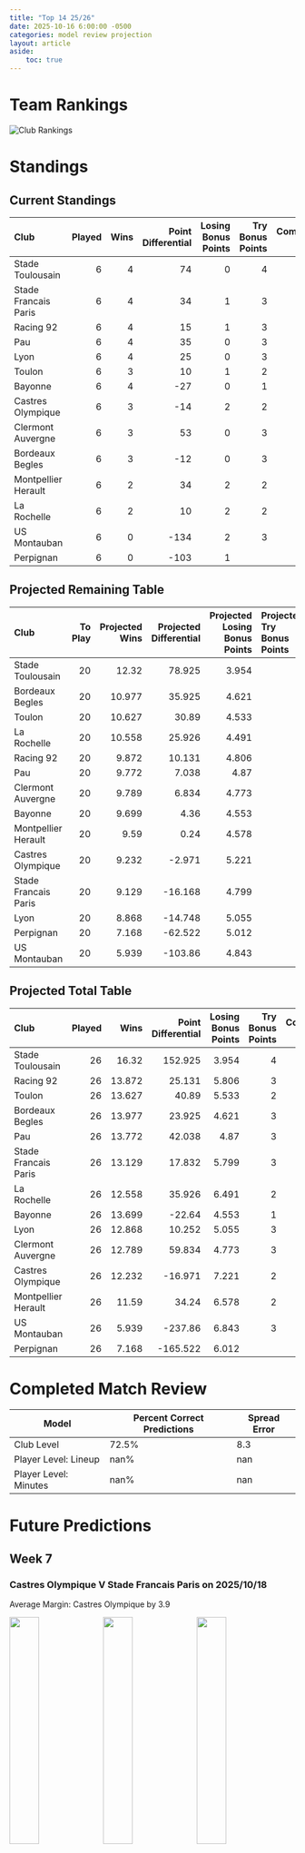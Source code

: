 ```yaml
---  
title: "Top 14 25/26"  
date: 2025-10-16 6:00:00 -0500  
categories: model review projection  
layout: article  
aside:  
    toc: true  
---
```

# Team Rankings


![Club Rankings](plots/rankings_Top_14_2526.png)
# Standings

## Current Standings


| Club                 |   Played |   Wins |   Point Differential |   Losing Bonus Points |   Try Bonus Points |   Competition Points |
|:---------------------|---------:|-------:|---------------------:|----------------------:|-------------------:|---------------------:|
| Stade Toulousain     |        6 |      4 |                   74 |                     0 |                  4 |                   20 |
| Stade Francais Paris |        6 |      4 |                   34 |                     1 |                  3 |                   20 |
| Racing 92            |        6 |      4 |                   15 |                     1 |                  3 |                   20 |
| Pau                  |        6 |      4 |                   35 |                     0 |                  3 |                   19 |
| Lyon                 |        6 |      4 |                   25 |                     0 |                  3 |                   19 |
| Toulon               |        6 |      3 |                   10 |                     1 |                  2 |                   17 |
| Bayonne              |        6 |      4 |                  -27 |                     0 |                  1 |                   17 |
| Castres Olympique    |        6 |      3 |                  -14 |                     2 |                  2 |                   16 |
| Clermont Auvergne    |        6 |      3 |                   53 |                     0 |                  3 |                   15 |
| Bordeaux Begles      |        6 |      3 |                  -12 |                     0 |                  3 |                   15 |
| Montpellier Herault  |        6 |      2 |                   34 |                     2 |                  2 |                   14 |
| La Rochelle          |        6 |      2 |                   10 |                     2 |                  2 |                   14 |
| US Montauban         |        6 |      0 |                 -134 |                     2 |                  3 |                    7 |
| Perpignan            |        6 |      0 |                 -103 |                     1 |                    |                    1 |



## Projected Remaining Table


| Club                 |   To Play |   Projected Wins |   Projected Differential |   Projected Losing Bonus Points | Projected Try Bonus Points   |   Projected Competition Points |
|:---------------------|----------:|-----------------:|-------------------------:|--------------------------------:|:-----------------------------|-------------------------------:|
| Stade Toulousain     |        20 |           12.32  |                   78.925 |                           3.954 |                              |                         55.09  |
| Bordeaux Begles      |        20 |           10.977 |                   35.925 |                           4.621 |                              |                         50.409 |
| Toulon               |        20 |           10.627 |                   30.89  |                           4.533 |                              |                         48.839 |
| La Rochelle          |        20 |           10.558 |                   25.926 |                           4.491 |                              |                         48.671 |
| Racing 92            |        20 |            9.872 |                   10.131 |                           4.806 |                              |                         46.112 |
| Pau                  |        20 |            9.772 |                    7.038 |                           4.87  |                              |                         45.89  |
| Clermont Auvergne    |        20 |            9.789 |                    6.834 |                           4.773 |                              |                         45.819 |
| Bayonne              |        20 |            9.699 |                    4.36  |                           4.553 |                              |                         45.129 |
| Montpellier Herault  |        20 |            9.59  |                    0.24  |                           4.578 |                              |                         44.704 |
| Castres Olympique    |        20 |            9.232 |                   -2.971 |                           5.221 |                              |                         44.007 |
| Stade Francais Paris |        20 |            9.129 |                  -16.168 |                           4.799 |                              |                         43.147 |
| Lyon                 |        20 |            8.868 |                  -14.748 |                           5.055 |                              |                         42.489 |
| Perpignan            |        20 |            7.168 |                  -62.522 |                           5.012 |                              |                         35.466 |
| US Montauban         |        20 |            5.939 |                 -103.86  |                           4.843 |                              |                         30.337 |



## Projected Total Table


| Club                 |   Played |   Wins |   Point Differential |   Losing Bonus Points |   Try Bonus Points |   Competition Points |
|:---------------------|---------:|-------:|---------------------:|----------------------:|-------------------:|---------------------:|
| Stade Toulousain     |       26 | 16.32  |              152.925 |                 3.954 |                  4 |               75.09  |
| Racing 92            |       26 | 13.872 |               25.131 |                 5.806 |                  3 |               66.112 |
| Toulon               |       26 | 13.627 |               40.89  |                 5.533 |                  2 |               65.839 |
| Bordeaux Begles      |       26 | 13.977 |               23.925 |                 4.621 |                  3 |               65.409 |
| Pau                  |       26 | 13.772 |               42.038 |                 4.87  |                  3 |               64.89  |
| Stade Francais Paris |       26 | 13.129 |               17.832 |                 5.799 |                  3 |               63.147 |
| La Rochelle          |       26 | 12.558 |               35.926 |                 6.491 |                  2 |               62.671 |
| Bayonne              |       26 | 13.699 |              -22.64  |                 4.553 |                  1 |               62.129 |
| Lyon                 |       26 | 12.868 |               10.252 |                 5.055 |                  3 |               61.489 |
| Clermont Auvergne    |       26 | 12.789 |               59.834 |                 4.773 |                  3 |               60.819 |
| Castres Olympique    |       26 | 12.232 |              -16.971 |                 7.221 |                  2 |               60.007 |
| Montpellier Herault  |       26 | 11.59  |               34.24  |                 6.578 |                  2 |               58.704 |
| US Montauban         |       26 |  5.939 |             -237.86  |                 6.843 |                  3 |               37.337 |
| Perpignan            |       26 |  7.168 |             -165.522 |                 6.012 |                    |               36.466 |



# Completed Match Review


| Model | Percent Correct Predictions | Spread Error |
| ------ | ------ | ------ |
| Club Level | 72.5% | 8.3 |
| Player Level: Lineup | nan% | nan |
| Player Level: Minutes | nan% | nan |


# Future Predictions

## Week 7

### Castres Olympique V Stade Francais Paris on 2025/10/18


Average Margin: Castres Olympique by 3.9

<p float="left">
<img src="plots\2025-10-18-CastresOlympique_V_StadeFrancaisParis_performances.png" width="32%" />
<img src="plots\2025-10-18-CastresOlympique_V_StadeFrancaisParis_resultbar.png" width="32%" />
<img src="plots\2025-10-18-CastresOlympique_V_StadeFrancaisParis_spreads.png" width="32%" />
</p>

### Bayonne V Clermont Auvergne on 2025/10/18


Average Margin: Bayonne by 4.0

<p float="left">
<img src="plots\2025-10-18-Bayonne_V_ClermontAuvergne_performances.png" width="32%" />
<img src="plots\2025-10-18-Bayonne_V_ClermontAuvergne_resultbar.png" width="32%" />
<img src="plots\2025-10-18-Bayonne_V_ClermontAuvergne_spreads.png" width="32%" />
</p>

### Perpignan V Bordeaux Begles on 2025/10/17


Average Margin: Bordeaux Begles by 1.8

<p float="left">
<img src="plots\2025-10-18-Perpignan_V_BordeauxBegles_performances.png" width="32%" />
<img src="plots\2025-10-18-Perpignan_V_BordeauxBegles_resultbar.png" width="32%" />
<img src="plots\2025-10-18-Perpignan_V_BordeauxBegles_spreads.png" width="32%" />
</p>

### Pau V Stade Toulousain on 2025/10/18


Average Margin: Stade Toulousain by 0.4

<p float="left">
<img src="plots\2025-10-18-Pau_V_StadeToulousain_performances.png" width="32%" />
<img src="plots\2025-10-18-Pau_V_StadeToulousain_resultbar.png" width="32%" />
<img src="plots\2025-10-18-Pau_V_StadeToulousain_spreads.png" width="32%" />
</p>

### La Rochelle V US Montauban on 2025/10/18


Average Margin: La Rochelle by 10.2

<p float="left">
<img src="plots\2025-10-18-LaRochelle_V_USMontauban_performances.png" width="32%" />
<img src="plots\2025-10-18-LaRochelle_V_USMontauban_resultbar.png" width="32%" />
<img src="plots\2025-10-18-LaRochelle_V_USMontauban_spreads.png" width="32%" />
</p>

### Montpellier Herault V Lyon on 2025/10/18


Average Margin: Montpellier Herault by 4.9

<p float="left">
<img src="plots\2025-10-18-MontpellierHerault_V_Lyon_performances.png" width="32%" />
<img src="plots\2025-10-18-MontpellierHerault_V_Lyon_resultbar.png" width="32%" />
<img src="plots\2025-10-18-MontpellierHerault_V_Lyon_spreads.png" width="32%" />
</p>

### Toulon V Racing 92 on 2025/10/19


Average Margin: Toulon by 5.1

<p float="left">
<img src="plots\2025-10-19-Toulon_V_Racing92_performances.png" width="32%" />
<img src="plots\2025-10-19-Toulon_V_Racing92_resultbar.png" width="32%" />
<img src="plots\2025-10-19-Toulon_V_Racing92_spreads.png" width="32%" />
</p>

## Week 8

### Stade Francais Paris V Montpellier Herault on 2025/10/24


Average Margin: Stade Francais Paris by 3.0

<p float="left">
<img src="plots\2025-10-24-StadeFrancaisParis_V_MontpellierHerault_performances.png" width="32%" />
<img src="plots\2025-10-24-StadeFrancaisParis_V_MontpellierHerault_resultbar.png" width="32%" />
<img src="plots\2025-10-24-StadeFrancaisParis_V_MontpellierHerault_spreads.png" width="32%" />
</p>

### Stade Toulousain V Toulon on 2025/10/24


Average Margin: Stade Toulousain by 6.8

<p float="left">
<img src="plots\2025-10-24-StadeToulousain_V_Toulon_performances.png" width="32%" />
<img src="plots\2025-10-24-StadeToulousain_V_Toulon_resultbar.png" width="32%" />
<img src="plots\2025-10-24-StadeToulousain_V_Toulon_spreads.png" width="32%" />
</p>

### Bordeaux Begles V Bayonne on 2025/10/24


Average Margin: Bordeaux Begles by 5.3

<p float="left">
<img src="plots\2025-10-24-BordeauxBegles_V_Bayonne_performances.png" width="32%" />
<img src="plots\2025-10-24-BordeauxBegles_V_Bayonne_resultbar.png" width="32%" />
<img src="plots\2025-10-24-BordeauxBegles_V_Bayonne_spreads.png" width="32%" />
</p>

### Lyon V La Rochelle on 2025/10/24


Average Margin: Lyon by 2.4

<p float="left">
<img src="plots\2025-10-24-Lyon_V_LaRochelle_performances.png" width="32%" />
<img src="plots\2025-10-24-Lyon_V_LaRochelle_resultbar.png" width="32%" />
<img src="plots\2025-10-24-Lyon_V_LaRochelle_spreads.png" width="32%" />
</p>

### Racing 92 V Pau on 2025/10/24


Average Margin: Racing 92 by 3.6

<p float="left">
<img src="plots\2025-10-24-Racing92_V_Pau_performances.png" width="32%" />
<img src="plots\2025-10-24-Racing92_V_Pau_resultbar.png" width="32%" />
<img src="plots\2025-10-24-Racing92_V_Pau_spreads.png" width="32%" />
</p>

### Clermont Auvergne V Castres Olympique on 2025/10/24


Average Margin: Clermont Auvergne by 4.9

<p float="left">
<img src="plots\2025-10-24-ClermontAuvergne_V_CastresOlympique_performances.png" width="32%" />
<img src="plots\2025-10-24-ClermontAuvergne_V_CastresOlympique_resultbar.png" width="32%" />
<img src="plots\2025-10-24-ClermontAuvergne_V_CastresOlympique_spreads.png" width="32%" />
</p>

### US Montauban V Perpignan on 2025/10/24


Average Margin: US Montauban by 1.4

<p float="left">
<img src="plots\2025-10-24-USMontauban_V_Perpignan_performances.png" width="32%" />
<img src="plots\2025-10-24-USMontauban_V_Perpignan_resultbar.png" width="32%" />
<img src="plots\2025-10-24-USMontauban_V_Perpignan_spreads.png" width="32%" />
</p>

## Week 9

### Pau V Perpignan on 2025/10/31


Average Margin: Pau by 7.7

<p float="left">
<img src="plots\2025-10-31-Pau_V_Perpignan_performances.png" width="32%" />
<img src="plots\2025-10-31-Pau_V_Perpignan_resultbar.png" width="32%" />
<img src="plots\2025-10-31-Pau_V_Perpignan_spreads.png" width="32%" />
</p>

### Castres Olympique V Bordeaux Begles on 2025/10/31


Average Margin: Castres Olympique by 0.8

<p float="left">
<img src="plots\2025-10-31-CastresOlympique_V_BordeauxBegles_performances.png" width="32%" />
<img src="plots\2025-10-31-CastresOlympique_V_BordeauxBegles_resultbar.png" width="32%" />
<img src="plots\2025-10-31-CastresOlympique_V_BordeauxBegles_spreads.png" width="32%" />
</p>

### Montpellier Herault V Clermont Auvergne on 2025/10/31


Average Margin: Montpellier Herault by 3.3

<p float="left">
<img src="plots\2025-10-31-MontpellierHerault_V_ClermontAuvergne_performances.png" width="32%" />
<img src="plots\2025-10-31-MontpellierHerault_V_ClermontAuvergne_resultbar.png" width="32%" />
<img src="plots\2025-10-31-MontpellierHerault_V_ClermontAuvergne_spreads.png" width="32%" />
</p>

### Bayonne V US Montauban on 2025/10/31


Average Margin: Bayonne by 9.6

<p float="left">
<img src="plots\2025-10-31-Bayonne_V_USMontauban_performances.png" width="32%" />
<img src="plots\2025-10-31-Bayonne_V_USMontauban_resultbar.png" width="32%" />
<img src="plots\2025-10-31-Bayonne_V_USMontauban_spreads.png" width="32%" />
</p>

### Toulon V Lyon on 2025/10/31


Average Margin: Toulon by 5.6

<p float="left">
<img src="plots\2025-10-31-Toulon_V_Lyon_performances.png" width="32%" />
<img src="plots\2025-10-31-Toulon_V_Lyon_resultbar.png" width="32%" />
<img src="plots\2025-10-31-Toulon_V_Lyon_spreads.png" width="32%" />
</p>

### Stade Toulousain V Stade Francais Paris on 2025/10/31


Average Margin: Stade Toulousain by 9.0

<p float="left">
<img src="plots\2025-10-31-StadeToulousain_V_StadeFrancaisParis_performances.png" width="32%" />
<img src="plots\2025-10-31-StadeToulousain_V_StadeFrancaisParis_resultbar.png" width="32%" />
<img src="plots\2025-10-31-StadeToulousain_V_StadeFrancaisParis_spreads.png" width="32%" />
</p>

### La Rochelle V Racing 92 on 2025/10/31


Average Margin: La Rochelle by 3.1

<p float="left">
<img src="plots\2025-10-31-LaRochelle_V_Racing92_performances.png" width="32%" />
<img src="plots\2025-10-31-LaRochelle_V_Racing92_resultbar.png" width="32%" />
<img src="plots\2025-10-31-LaRochelle_V_Racing92_spreads.png" width="32%" />
</p>

## Week 10

### Racing 92 V Bayonne on 2025/11/21


Average Margin: Racing 92 by 4.3

<p float="left">
<img src="plots\2025-11-21-Racing92_V_Bayonne_performances.png" width="32%" />
<img src="plots\2025-11-21-Racing92_V_Bayonne_resultbar.png" width="32%" />
<img src="plots\2025-11-21-Racing92_V_Bayonne_spreads.png" width="32%" />
</p>

### Stade Francais Paris V Toulon on 2025/11/21


Average Margin: Stade Francais Paris by 2.1

<p float="left">
<img src="plots\2025-11-21-StadeFrancaisParis_V_Toulon_performances.png" width="32%" />
<img src="plots\2025-11-21-StadeFrancaisParis_V_Toulon_resultbar.png" width="32%" />
<img src="plots\2025-11-21-StadeFrancaisParis_V_Toulon_spreads.png" width="32%" />
</p>

### Lyon V Clermont Auvergne on 2025/11/21


Average Margin: Lyon by 2.9

<p float="left">
<img src="plots\2025-11-21-Lyon_V_ClermontAuvergne_performances.png" width="32%" />
<img src="plots\2025-11-21-Lyon_V_ClermontAuvergne_resultbar.png" width="32%" />
<img src="plots\2025-11-21-Lyon_V_ClermontAuvergne_spreads.png" width="32%" />
</p>

### US Montauban V Stade Toulousain on 2025/11/21


Average Margin: Stade Toulousain by 6.1

<p float="left">
<img src="plots\2025-11-21-USMontauban_V_StadeToulousain_performances.png" width="32%" />
<img src="plots\2025-11-21-USMontauban_V_StadeToulousain_resultbar.png" width="32%" />
<img src="plots\2025-11-21-USMontauban_V_StadeToulousain_spreads.png" width="32%" />
</p>

### Bordeaux Begles V Pau on 2025/11/21


Average Margin: Bordeaux Begles by 4.9

<p float="left">
<img src="plots\2025-11-21-BordeauxBegles_V_Pau_performances.png" width="32%" />
<img src="plots\2025-11-21-BordeauxBegles_V_Pau_resultbar.png" width="32%" />
<img src="plots\2025-11-21-BordeauxBegles_V_Pau_spreads.png" width="32%" />
</p>

### Perpignan V Montpellier Herault on 2025/11/21


Average Margin: Perpignan by 0.5

<p float="left">
<img src="plots\2025-11-21-Perpignan_V_MontpellierHerault_performances.png" width="32%" />
<img src="plots\2025-11-21-Perpignan_V_MontpellierHerault_resultbar.png" width="32%" />
<img src="plots\2025-11-21-Perpignan_V_MontpellierHerault_spreads.png" width="32%" />
</p>

### La Rochelle V Castres Olympique on 2025/11/21


Average Margin: La Rochelle by 5.1

<p float="left">
<img src="plots\2025-11-21-LaRochelle_V_CastresOlympique_performances.png" width="32%" />
<img src="plots\2025-11-21-LaRochelle_V_CastresOlympique_resultbar.png" width="32%" />
<img src="plots\2025-11-21-LaRochelle_V_CastresOlympique_spreads.png" width="32%" />
</p>

## Week 11

### Pau V La Rochelle on 2025/11/28


Average Margin: Pau by 3.0

<p float="left">
<img src="plots\2025-11-28-Pau_V_LaRochelle_performances.png" width="32%" />
<img src="plots\2025-11-28-Pau_V_LaRochelle_resultbar.png" width="32%" />
<img src="plots\2025-11-28-Pau_V_LaRochelle_spreads.png" width="32%" />
</p>

### Montpellier Herault V Bordeaux Begles on 2025/11/28


Average Margin: Montpellier Herault by 1.7

<p float="left">
<img src="plots\2025-11-28-MontpellierHerault_V_BordeauxBegles_performances.png" width="32%" />
<img src="plots\2025-11-28-MontpellierHerault_V_BordeauxBegles_resultbar.png" width="32%" />
<img src="plots\2025-11-28-MontpellierHerault_V_BordeauxBegles_spreads.png" width="32%" />
</p>

### Stade Toulousain V Racing 92 on 2025/11/28


Average Margin: Stade Toulousain by 6.9

<p float="left">
<img src="plots\2025-11-28-StadeToulousain_V_Racing92_performances.png" width="32%" />
<img src="plots\2025-11-28-StadeToulousain_V_Racing92_resultbar.png" width="32%" />
<img src="plots\2025-11-28-StadeToulousain_V_Racing92_spreads.png" width="32%" />
</p>

### Castres Olympique V Perpignan on 2025/11/28


Average Margin: Castres Olympique by 6.8

<p float="left">
<img src="plots\2025-11-28-CastresOlympique_V_Perpignan_performances.png" width="32%" />
<img src="plots\2025-11-28-CastresOlympique_V_Perpignan_resultbar.png" width="32%" />
<img src="plots\2025-11-28-CastresOlympique_V_Perpignan_spreads.png" width="32%" />
</p>

### Toulon V US Montauban on 2025/11/28


Average Margin: Toulon by 9.7

<p float="left">
<img src="plots\2025-11-28-Toulon_V_USMontauban_performances.png" width="32%" />
<img src="plots\2025-11-28-Toulon_V_USMontauban_resultbar.png" width="32%" />
<img src="plots\2025-11-28-Toulon_V_USMontauban_spreads.png" width="32%" />
</p>

### Clermont Auvergne V Stade Francais Paris on 2025/11/28


Average Margin: Clermont Auvergne by 4.8

<p float="left">
<img src="plots\2025-11-28-ClermontAuvergne_V_StadeFrancaisParis_performances.png" width="32%" />
<img src="plots\2025-11-28-ClermontAuvergne_V_StadeFrancaisParis_resultbar.png" width="32%" />
<img src="plots\2025-11-28-ClermontAuvergne_V_StadeFrancaisParis_spreads.png" width="32%" />
</p>

### Bayonne V Lyon on 2025/11/28


Average Margin: Bayonne by 4.0

<p float="left">
<img src="plots\2025-11-28-Bayonne_V_Lyon_performances.png" width="32%" />
<img src="plots\2025-11-28-Bayonne_V_Lyon_resultbar.png" width="32%" />
<img src="plots\2025-11-28-Bayonne_V_Lyon_spreads.png" width="32%" />
</p>

## Week 12

### Bordeaux Begles V Toulon on 2025/12/19


Average Margin: Bordeaux Begles by 4.5

<p float="left">
<img src="plots\2025-12-19-BordeauxBegles_V_Toulon_performances.png" width="32%" />
<img src="plots\2025-12-19-BordeauxBegles_V_Toulon_resultbar.png" width="32%" />
<img src="plots\2025-12-19-BordeauxBegles_V_Toulon_spreads.png" width="32%" />
</p>

### Stade Francais Paris V Racing 92 on 2025/12/19


Average Margin: Stade Francais Paris by 1.8

<p float="left">
<img src="plots\2025-12-19-StadeFrancaisParis_V_Racing92_performances.png" width="32%" />
<img src="plots\2025-12-19-StadeFrancaisParis_V_Racing92_resultbar.png" width="32%" />
<img src="plots\2025-12-19-StadeFrancaisParis_V_Racing92_spreads.png" width="32%" />
</p>

### La Rochelle V Bayonne on 2025/12/19


Average Margin: La Rochelle by 4.5

<p float="left">
<img src="plots\2025-12-19-LaRochelle_V_Bayonne_performances.png" width="32%" />
<img src="plots\2025-12-19-LaRochelle_V_Bayonne_resultbar.png" width="32%" />
<img src="plots\2025-12-19-LaRochelle_V_Bayonne_spreads.png" width="32%" />
</p>

### Montpellier Herault V Castres Olympique on 2025/12/19


Average Margin: Montpellier Herault by 4.3

<p float="left">
<img src="plots\2025-12-19-MontpellierHerault_V_CastresOlympique_performances.png" width="32%" />
<img src="plots\2025-12-19-MontpellierHerault_V_CastresOlympique_resultbar.png" width="32%" />
<img src="plots\2025-12-19-MontpellierHerault_V_CastresOlympique_spreads.png" width="32%" />
</p>

### Perpignan V Clermont Auvergne on 2025/12/19


Average Margin: Clermont Auvergne by 0.1

<p float="left">
<img src="plots\2025-12-19-Perpignan_V_ClermontAuvergne_performances.png" width="32%" />
<img src="plots\2025-12-19-Perpignan_V_ClermontAuvergne_resultbar.png" width="32%" />
<img src="plots\2025-12-19-Perpignan_V_ClermontAuvergne_spreads.png" width="32%" />
</p>

### Lyon V Stade Toulousain on 2025/12/19


Average Margin: Stade Toulousain by 0.4

<p float="left">
<img src="plots\2025-12-19-Lyon_V_StadeToulousain_performances.png" width="32%" />
<img src="plots\2025-12-19-Lyon_V_StadeToulousain_resultbar.png" width="32%" />
<img src="plots\2025-12-19-Lyon_V_StadeToulousain_spreads.png" width="32%" />
</p>

### US Montauban V Pau on 2025/12/19


Average Margin: Pau by 2.2

<p float="left">
<img src="plots\2025-12-19-USMontauban_V_Pau_performances.png" width="32%" />
<img src="plots\2025-12-19-USMontauban_V_Pau_resultbar.png" width="32%" />
<img src="plots\2025-12-19-USMontauban_V_Pau_spreads.png" width="32%" />
</p>

## Week 13

### Clermont Auvergne V Bordeaux Begles on 2025/12/26


Average Margin: Clermont Auvergne by 2.5

<p float="left">
<img src="plots\2025-12-26-ClermontAuvergne_V_BordeauxBegles_performances.png" width="32%" />
<img src="plots\2025-12-26-ClermontAuvergne_V_BordeauxBegles_resultbar.png" width="32%" />
<img src="plots\2025-12-26-ClermontAuvergne_V_BordeauxBegles_spreads.png" width="32%" />
</p>

### Bayonne V Stade Francais Paris on 2025/12/26


Average Margin: Bayonne by 3.6

<p float="left">
<img src="plots\2025-12-26-Bayonne_V_StadeFrancaisParis_performances.png" width="32%" />
<img src="plots\2025-12-26-Bayonne_V_StadeFrancaisParis_resultbar.png" width="32%" />
<img src="plots\2025-12-26-Bayonne_V_StadeFrancaisParis_spreads.png" width="32%" />
</p>

### Castres Olympique V Lyon on 2025/12/26


Average Margin: Castres Olympique by 3.3

<p float="left">
<img src="plots\2025-12-26-CastresOlympique_V_Lyon_performances.png" width="32%" />
<img src="plots\2025-12-26-CastresOlympique_V_Lyon_resultbar.png" width="32%" />
<img src="plots\2025-12-26-CastresOlympique_V_Lyon_spreads.png" width="32%" />
</p>

### Pau V Montpellier Herault on 2025/12/26


Average Margin: Pau by 4.2

<p float="left">
<img src="plots\2025-12-26-Pau_V_MontpellierHerault_performances.png" width="32%" />
<img src="plots\2025-12-26-Pau_V_MontpellierHerault_resultbar.png" width="32%" />
<img src="plots\2025-12-26-Pau_V_MontpellierHerault_spreads.png" width="32%" />
</p>

### Racing 92 V US Montauban on 2025/12/26


Average Margin: Racing 92 by 9.4

<p float="left">
<img src="plots\2025-12-26-Racing92_V_USMontauban_performances.png" width="32%" />
<img src="plots\2025-12-26-Racing92_V_USMontauban_resultbar.png" width="32%" />
<img src="plots\2025-12-26-Racing92_V_USMontauban_spreads.png" width="32%" />
</p>

### Stade Toulousain V La Rochelle on 2025/12/26


Average Margin: Stade Toulousain by 7.0

<p float="left">
<img src="plots\2025-12-26-StadeToulousain_V_LaRochelle_performances.png" width="32%" />
<img src="plots\2025-12-26-StadeToulousain_V_LaRochelle_resultbar.png" width="32%" />
<img src="plots\2025-12-26-StadeToulousain_V_LaRochelle_spreads.png" width="32%" />
</p>

### Toulon V Perpignan on 2025/12/26


Average Margin: Toulon by 8.3

<p float="left">
<img src="plots\2025-12-26-Toulon_V_Perpignan_performances.png" width="32%" />
<img src="plots\2025-12-26-Toulon_V_Perpignan_resultbar.png" width="32%" />
<img src="plots\2025-12-26-Toulon_V_Perpignan_spreads.png" width="32%" />
</p>

## Week 14

### Montpellier Herault V Bayonne on 2026/01/02


Average Margin: Montpellier Herault by 3.8

<p float="left">
<img src="plots\2026-01-02-MontpellierHerault_V_Bayonne_performances.png" width="32%" />
<img src="plots\2026-01-02-MontpellierHerault_V_Bayonne_resultbar.png" width="32%" />
<img src="plots\2026-01-02-MontpellierHerault_V_Bayonne_spreads.png" width="32%" />
</p>

### Stade Francais Paris V Castres Olympique on 2026/01/02


Average Margin: Stade Francais Paris by 3.5

<p float="left">
<img src="plots\2026-01-02-StadeFrancaisParis_V_CastresOlympique_performances.png" width="32%" />
<img src="plots\2026-01-02-StadeFrancaisParis_V_CastresOlympique_resultbar.png" width="32%" />
<img src="plots\2026-01-02-StadeFrancaisParis_V_CastresOlympique_spreads.png" width="32%" />
</p>

### Perpignan V Stade Toulousain on 2026/01/02


Average Margin: Stade Toulousain by 3.3

<p float="left">
<img src="plots\2026-01-02-Perpignan_V_StadeToulousain_performances.png" width="32%" />
<img src="plots\2026-01-02-Perpignan_V_StadeToulousain_resultbar.png" width="32%" />
<img src="plots\2026-01-02-Perpignan_V_StadeToulousain_spreads.png" width="32%" />
</p>

### La Rochelle V Toulon on 2026/01/02


Average Margin: La Rochelle by 3.7

<p float="left">
<img src="plots\2026-01-02-LaRochelle_V_Toulon_performances.png" width="32%" />
<img src="plots\2026-01-02-LaRochelle_V_Toulon_resultbar.png" width="32%" />
<img src="plots\2026-01-02-LaRochelle_V_Toulon_spreads.png" width="32%" />
</p>

### US Montauban V Clermont Auvergne on 2026/01/02


Average Margin: Clermont Auvergne by 1.7

<p float="left">
<img src="plots\2026-01-02-USMontauban_V_ClermontAuvergne_performances.png" width="32%" />
<img src="plots\2026-01-02-USMontauban_V_ClermontAuvergne_resultbar.png" width="32%" />
<img src="plots\2026-01-02-USMontauban_V_ClermontAuvergne_spreads.png" width="32%" />
</p>

### Lyon V Pau on 2026/01/02


Average Margin: Lyon by 3.3

<p float="left">
<img src="plots\2026-01-02-Lyon_V_Pau_performances.png" width="32%" />
<img src="plots\2026-01-02-Lyon_V_Pau_resultbar.png" width="32%" />
<img src="plots\2026-01-02-Lyon_V_Pau_spreads.png" width="32%" />
</p>

### Bordeaux Begles V Racing 92 on 2026/01/02


Average Margin: Bordeaux Begles by 4.1

<p float="left">
<img src="plots\2026-01-02-BordeauxBegles_V_Racing92_performances.png" width="32%" />
<img src="plots\2026-01-02-BordeauxBegles_V_Racing92_resultbar.png" width="32%" />
<img src="plots\2026-01-02-BordeauxBegles_V_Racing92_spreads.png" width="32%" />
</p>

## Week 15

### Toulon V Montpellier Herault on 2026/01/23


Average Margin: Toulon by 5.7

<p float="left">
<img src="plots\2026-01-23-Toulon_V_MontpellierHerault_performances.png" width="32%" />
<img src="plots\2026-01-23-Toulon_V_MontpellierHerault_resultbar.png" width="32%" />
<img src="plots\2026-01-23-Toulon_V_MontpellierHerault_spreads.png" width="32%" />
</p>

### Stade Toulousain V Pau on 2026/01/23


Average Margin: Stade Toulousain by 6.6

<p float="left">
<img src="plots\2026-01-23-StadeToulousain_V_Pau_performances.png" width="32%" />
<img src="plots\2026-01-23-StadeToulousain_V_Pau_resultbar.png" width="32%" />
<img src="plots\2026-01-23-StadeToulousain_V_Pau_spreads.png" width="32%" />
</p>

### Clermont Auvergne V La Rochelle on 2026/01/23


Average Margin: Clermont Auvergne by 3.8

<p float="left">
<img src="plots\2026-01-23-ClermontAuvergne_V_LaRochelle_performances.png" width="32%" />
<img src="plots\2026-01-23-ClermontAuvergne_V_LaRochelle_resultbar.png" width="32%" />
<img src="plots\2026-01-23-ClermontAuvergne_V_LaRochelle_spreads.png" width="32%" />
</p>

### Bordeaux Begles V Stade Francais Paris on 2026/01/23


Average Margin: Bordeaux Begles by 5.6

<p float="left">
<img src="plots\2026-01-23-BordeauxBegles_V_StadeFrancaisParis_performances.png" width="32%" />
<img src="plots\2026-01-23-BordeauxBegles_V_StadeFrancaisParis_resultbar.png" width="32%" />
<img src="plots\2026-01-23-BordeauxBegles_V_StadeFrancaisParis_spreads.png" width="32%" />
</p>

### Bayonne V Castres Olympique on 2026/01/23


Average Margin: Bayonne by 3.6

<p float="left">
<img src="plots\2026-01-23-Bayonne_V_CastresOlympique_performances.png" width="32%" />
<img src="plots\2026-01-23-Bayonne_V_CastresOlympique_resultbar.png" width="32%" />
<img src="plots\2026-01-23-Bayonne_V_CastresOlympique_spreads.png" width="32%" />
</p>

### Perpignan V US Montauban on 2026/01/23


Average Margin: Perpignan by 5.7

<p float="left">
<img src="plots\2026-01-23-Perpignan_V_USMontauban_performances.png" width="32%" />
<img src="plots\2026-01-23-Perpignan_V_USMontauban_resultbar.png" width="32%" />
<img src="plots\2026-01-23-Perpignan_V_USMontauban_spreads.png" width="32%" />
</p>

### Racing 92 V Lyon on 2026/01/23


Average Margin: Racing 92 by 3.8

<p float="left">
<img src="plots\2026-01-23-Racing92_V_Lyon_performances.png" width="32%" />
<img src="plots\2026-01-23-Racing92_V_Lyon_resultbar.png" width="32%" />
<img src="plots\2026-01-23-Racing92_V_Lyon_spreads.png" width="32%" />
</p>

## Week 16

### US Montauban V Bordeaux Begles on 2026/01/30


Average Margin: Bordeaux Begles by 2.9

<p float="left">
<img src="plots\2026-01-30-USMontauban_V_BordeauxBegles_performances.png" width="32%" />
<img src="plots\2026-01-30-USMontauban_V_BordeauxBegles_resultbar.png" width="32%" />
<img src="plots\2026-01-30-USMontauban_V_BordeauxBegles_spreads.png" width="32%" />
</p>

### La Rochelle V Lyon on 2026/01/30


Average Margin: La Rochelle by 5.4

<p float="left">
<img src="plots\2026-01-30-LaRochelle_V_Lyon_performances.png" width="32%" />
<img src="plots\2026-01-30-LaRochelle_V_Lyon_resultbar.png" width="32%" />
<img src="plots\2026-01-30-LaRochelle_V_Lyon_spreads.png" width="32%" />
</p>

### Racing 92 V Perpignan on 2026/01/30


Average Margin: Racing 92 by 7.4

<p float="left">
<img src="plots\2026-01-30-Racing92_V_Perpignan_performances.png" width="32%" />
<img src="plots\2026-01-30-Racing92_V_Perpignan_resultbar.png" width="32%" />
<img src="plots\2026-01-30-Racing92_V_Perpignan_spreads.png" width="32%" />
</p>

### Stade Toulousain V Bayonne on 2026/01/30


Average Margin: Stade Toulousain by 7.2

<p float="left">
<img src="plots\2026-01-30-StadeToulousain_V_Bayonne_performances.png" width="32%" />
<img src="plots\2026-01-30-StadeToulousain_V_Bayonne_resultbar.png" width="32%" />
<img src="plots\2026-01-30-StadeToulousain_V_Bayonne_spreads.png" width="32%" />
</p>

### Pau V Toulon on 2026/01/30


Average Margin: Pau by 2.7

<p float="left">
<img src="plots\2026-01-30-Pau_V_Toulon_performances.png" width="32%" />
<img src="plots\2026-01-30-Pau_V_Toulon_resultbar.png" width="32%" />
<img src="plots\2026-01-30-Pau_V_Toulon_spreads.png" width="32%" />
</p>

### Castres Olympique V Clermont Auvergne on 2026/01/30


Average Margin: Castres Olympique by 2.8

<p float="left">
<img src="plots\2026-01-30-CastresOlympique_V_ClermontAuvergne_performances.png" width="32%" />
<img src="plots\2026-01-30-CastresOlympique_V_ClermontAuvergne_resultbar.png" width="32%" />
<img src="plots\2026-01-30-CastresOlympique_V_ClermontAuvergne_spreads.png" width="32%" />
</p>

### Montpellier Herault V Stade Francais Paris on 2026/01/30


Average Margin: Montpellier Herault by 4.3

<p float="left">
<img src="plots\2026-01-30-MontpellierHerault_V_StadeFrancaisParis_performances.png" width="32%" />
<img src="plots\2026-01-30-MontpellierHerault_V_StadeFrancaisParis_resultbar.png" width="32%" />
<img src="plots\2026-01-30-MontpellierHerault_V_StadeFrancaisParis_spreads.png" width="32%" />
</p>

## Week 17

### Lyon V US Montauban on 2026/02/13


Average Margin: Lyon by 7.6

<p float="left">
<img src="plots\2026-02-13-Lyon_V_USMontauban_performances.png" width="32%" />
<img src="plots\2026-02-13-Lyon_V_USMontauban_resultbar.png" width="32%" />
<img src="plots\2026-02-13-Lyon_V_USMontauban_spreads.png" width="32%" />
</p>

### La Rochelle V Montpellier Herault on 2026/02/13


Average Margin: La Rochelle by 5.0

<p float="left">
<img src="plots\2026-02-13-LaRochelle_V_MontpellierHerault_performances.png" width="32%" />
<img src="plots\2026-02-13-LaRochelle_V_MontpellierHerault_resultbar.png" width="32%" />
<img src="plots\2026-02-13-LaRochelle_V_MontpellierHerault_spreads.png" width="32%" />
</p>

### Toulon V Clermont Auvergne on 2026/02/13


Average Margin: Toulon by 5.2

<p float="left">
<img src="plots\2026-02-13-Toulon_V_ClermontAuvergne_performances.png" width="32%" />
<img src="plots\2026-02-13-Toulon_V_ClermontAuvergne_resultbar.png" width="32%" />
<img src="plots\2026-02-13-Toulon_V_ClermontAuvergne_spreads.png" width="32%" />
</p>

### Perpignan V Pau on 2026/02/13


Average Margin: Perpignan by 0.4

<p float="left">
<img src="plots\2026-02-13-Perpignan_V_Pau_performances.png" width="32%" />
<img src="plots\2026-02-13-Perpignan_V_Pau_resultbar.png" width="32%" />
<img src="plots\2026-02-13-Perpignan_V_Pau_spreads.png" width="32%" />
</p>

### Stade Francais Paris V Stade Toulousain on 2026/02/13


Average Margin: Stade Toulousain by 0.0

<p float="left">
<img src="plots\2026-02-13-StadeFrancaisParis_V_StadeToulousain_performances.png" width="32%" />
<img src="plots\2026-02-13-StadeFrancaisParis_V_StadeToulousain_resultbar.png" width="32%" />
<img src="plots\2026-02-13-StadeFrancaisParis_V_StadeToulousain_spreads.png" width="32%" />
</p>

### Bordeaux Begles V Castres Olympique on 2026/02/13


Average Margin: Bordeaux Begles by 4.7

<p float="left">
<img src="plots\2026-02-13-BordeauxBegles_V_CastresOlympique_performances.png" width="32%" />
<img src="plots\2026-02-13-BordeauxBegles_V_CastresOlympique_resultbar.png" width="32%" />
<img src="plots\2026-02-13-BordeauxBegles_V_CastresOlympique_spreads.png" width="32%" />
</p>

### Bayonne V Racing 92 on 2026/02/13


Average Margin: Bayonne by 3.1

<p float="left">
<img src="plots\2026-02-13-Bayonne_V_Racing92_performances.png" width="32%" />
<img src="plots\2026-02-13-Bayonne_V_Racing92_resultbar.png" width="32%" />
<img src="plots\2026-02-13-Bayonne_V_Racing92_spreads.png" width="32%" />
</p>

## Week 18

### Clermont Auvergne V Bayonne on 2026/02/27


Average Margin: Clermont Auvergne by 4.2

<p float="left">
<img src="plots\2026-02-27-ClermontAuvergne_V_Bayonne_performances.png" width="32%" />
<img src="plots\2026-02-27-ClermontAuvergne_V_Bayonne_resultbar.png" width="32%" />
<img src="plots\2026-02-27-ClermontAuvergne_V_Bayonne_spreads.png" width="32%" />
</p>

### Stade Francais Paris V Perpignan on 2026/02/27


Average Margin: Stade Francais Paris by 6.1

<p float="left">
<img src="plots\2026-02-27-StadeFrancaisParis_V_Perpignan_performances.png" width="32%" />
<img src="plots\2026-02-27-StadeFrancaisParis_V_Perpignan_resultbar.png" width="32%" />
<img src="plots\2026-02-27-StadeFrancaisParis_V_Perpignan_spreads.png" width="32%" />
</p>

### Castres Olympique V La Rochelle on 2026/02/27


Average Margin: Castres Olympique by 2.7

<p float="left">
<img src="plots\2026-02-27-CastresOlympique_V_LaRochelle_performances.png" width="32%" />
<img src="plots\2026-02-27-CastresOlympique_V_LaRochelle_resultbar.png" width="32%" />
<img src="plots\2026-02-27-CastresOlympique_V_LaRochelle_spreads.png" width="32%" />
</p>

### Pau V Bordeaux Begles on 2026/02/27


Average Margin: Pau by 2.8

<p float="left">
<img src="plots\2026-02-27-Pau_V_BordeauxBegles_performances.png" width="32%" />
<img src="plots\2026-02-27-Pau_V_BordeauxBegles_resultbar.png" width="32%" />
<img src="plots\2026-02-27-Pau_V_BordeauxBegles_spreads.png" width="32%" />
</p>

### Stade Toulousain V US Montauban on 2026/02/27


Average Margin: Stade Toulousain by 11.3

<p float="left">
<img src="plots\2026-02-27-StadeToulousain_V_USMontauban_performances.png" width="32%" />
<img src="plots\2026-02-27-StadeToulousain_V_USMontauban_resultbar.png" width="32%" />
<img src="plots\2026-02-27-StadeToulousain_V_USMontauban_spreads.png" width="32%" />
</p>

### Montpellier Herault V Racing 92 on 2026/02/27


Average Margin: Montpellier Herault by 3.4

<p float="left">
<img src="plots\2026-02-27-MontpellierHerault_V_Racing92_performances.png" width="32%" />
<img src="plots\2026-02-27-MontpellierHerault_V_Racing92_resultbar.png" width="32%" />
<img src="plots\2026-02-27-MontpellierHerault_V_Racing92_spreads.png" width="32%" />
</p>

### Lyon V Toulon on 2026/02/27


Average Margin: Lyon by 2.6

<p float="left">
<img src="plots\2026-02-27-Lyon_V_Toulon_performances.png" width="32%" />
<img src="plots\2026-02-27-Lyon_V_Toulon_resultbar.png" width="32%" />
<img src="plots\2026-02-27-Lyon_V_Toulon_spreads.png" width="32%" />
</p>

## Week 19

### Bordeaux Begles V Stade Toulousain on 2026/03/20


Average Margin: Bordeaux Begles by 2.1

<p float="left">
<img src="plots\2026-03-20-BordeauxBegles_V_StadeToulousain_performances.png" width="32%" />
<img src="plots\2026-03-20-BordeauxBegles_V_StadeToulousain_resultbar.png" width="32%" />
<img src="plots\2026-03-20-BordeauxBegles_V_StadeToulousain_spreads.png" width="32%" />
</p>

### Racing 92 V Castres Olympique on 2026/03/20


Average Margin: Racing 92 by 3.3

<p float="left">
<img src="plots\2026-03-20-Racing92_V_CastresOlympique_performances.png" width="32%" />
<img src="plots\2026-03-20-Racing92_V_CastresOlympique_resultbar.png" width="32%" />
<img src="plots\2026-03-20-Racing92_V_CastresOlympique_spreads.png" width="32%" />
</p>

### Toulon V Stade Francais Paris on 2026/03/20


Average Margin: Toulon by 5.9

<p float="left">
<img src="plots\2026-03-20-Toulon_V_StadeFrancaisParis_performances.png" width="32%" />
<img src="plots\2026-03-20-Toulon_V_StadeFrancaisParis_resultbar.png" width="32%" />
<img src="plots\2026-03-20-Toulon_V_StadeFrancaisParis_spreads.png" width="32%" />
</p>

### Clermont Auvergne V Montpellier Herault on 2026/03/20


Average Margin: Clermont Auvergne by 4.9

<p float="left">
<img src="plots\2026-03-20-ClermontAuvergne_V_MontpellierHerault_performances.png" width="32%" />
<img src="plots\2026-03-20-ClermontAuvergne_V_MontpellierHerault_resultbar.png" width="32%" />
<img src="plots\2026-03-20-ClermontAuvergne_V_MontpellierHerault_spreads.png" width="32%" />
</p>

### US Montauban V Bayonne on 2026/03/20


Average Margin: Bayonne by 0.6

<p float="left">
<img src="plots\2026-03-20-USMontauban_V_Bayonne_performances.png" width="32%" />
<img src="plots\2026-03-20-USMontauban_V_Bayonne_resultbar.png" width="32%" />
<img src="plots\2026-03-20-USMontauban_V_Bayonne_spreads.png" width="32%" />
</p>

### Perpignan V Lyon on 2026/03/20


Average Margin: Perpignan by 1.4

<p float="left">
<img src="plots\2026-03-20-Perpignan_V_Lyon_performances.png" width="32%" />
<img src="plots\2026-03-20-Perpignan_V_Lyon_resultbar.png" width="32%" />
<img src="plots\2026-03-20-Perpignan_V_Lyon_spreads.png" width="32%" />
</p>

### La Rochelle V Pau on 2026/03/20


Average Margin: La Rochelle by 3.8

<p float="left">
<img src="plots\2026-03-20-LaRochelle_V_Pau_performances.png" width="32%" />
<img src="plots\2026-03-20-LaRochelle_V_Pau_resultbar.png" width="32%" />
<img src="plots\2026-03-20-LaRochelle_V_Pau_spreads.png" width="32%" />
</p>

## Week 20

### Castres Olympique V US Montauban on 2026/03/27


Average Margin: Castres Olympique by 7.3

<p float="left">
<img src="plots\2026-03-27-CastresOlympique_V_USMontauban_performances.png" width="32%" />
<img src="plots\2026-03-27-CastresOlympique_V_USMontauban_resultbar.png" width="32%" />
<img src="plots\2026-03-27-CastresOlympique_V_USMontauban_spreads.png" width="32%" />
</p>

### Perpignan V Toulon on 2026/03/27


Average Margin: Toulon by 0.3

<p float="left">
<img src="plots\2026-03-27-Perpignan_V_Toulon_performances.png" width="32%" />
<img src="plots\2026-03-27-Perpignan_V_Toulon_resultbar.png" width="32%" />
<img src="plots\2026-03-27-Perpignan_V_Toulon_spreads.png" width="32%" />
</p>

### Stade Toulousain V Montpellier Herault on 2026/03/27


Average Margin: Stade Toulousain by 7.4

<p float="left">
<img src="plots\2026-03-27-StadeToulousain_V_MontpellierHerault_performances.png" width="32%" />
<img src="plots\2026-03-27-StadeToulousain_V_MontpellierHerault_resultbar.png" width="32%" />
<img src="plots\2026-03-27-StadeToulousain_V_MontpellierHerault_spreads.png" width="32%" />
</p>

### Pau V Racing 92 on 2026/03/27


Average Margin: Pau by 3.0

<p float="left">
<img src="plots\2026-03-27-Pau_V_Racing92_performances.png" width="32%" />
<img src="plots\2026-03-27-Pau_V_Racing92_resultbar.png" width="32%" />
<img src="plots\2026-03-27-Pau_V_Racing92_spreads.png" width="32%" />
</p>

### Lyon V Bordeaux Begles on 2026/03/27


Average Margin: Lyon by 1.5

<p float="left">
<img src="plots\2026-03-27-Lyon_V_BordeauxBegles_performances.png" width="32%" />
<img src="plots\2026-03-27-Lyon_V_BordeauxBegles_resultbar.png" width="32%" />
<img src="plots\2026-03-27-Lyon_V_BordeauxBegles_spreads.png" width="32%" />
</p>

### Stade Francais Paris V Clermont Auvergne on 2026/03/27


Average Margin: Stade Francais Paris by 2.6

<p float="left">
<img src="plots\2026-03-27-StadeFrancaisParis_V_ClermontAuvergne_performances.png" width="32%" />
<img src="plots\2026-03-27-StadeFrancaisParis_V_ClermontAuvergne_resultbar.png" width="32%" />
<img src="plots\2026-03-27-StadeFrancaisParis_V_ClermontAuvergne_spreads.png" width="32%" />
</p>

### Bayonne V La Rochelle on 2026/03/27


Average Margin: Bayonne by 3.4

<p float="left">
<img src="plots\2026-03-27-Bayonne_V_LaRochelle_performances.png" width="32%" />
<img src="plots\2026-03-27-Bayonne_V_LaRochelle_resultbar.png" width="32%" />
<img src="plots\2026-03-27-Bayonne_V_LaRochelle_spreads.png" width="32%" />
</p>

## Week 21

### Bayonne V Pau on 2026/04/17


Average Margin: Bayonne by 3.6

<p float="left">
<img src="plots\2026-04-17-Bayonne_V_Pau_performances.png" width="32%" />
<img src="plots\2026-04-17-Bayonne_V_Pau_resultbar.png" width="32%" />
<img src="plots\2026-04-17-Bayonne_V_Pau_spreads.png" width="32%" />
</p>

### Clermont Auvergne V Lyon on 2026/04/17


Average Margin: Clermont Auvergne by 5.0

<p float="left">
<img src="plots\2026-04-17-ClermontAuvergne_V_Lyon_performances.png" width="32%" />
<img src="plots\2026-04-17-ClermontAuvergne_V_Lyon_resultbar.png" width="32%" />
<img src="plots\2026-04-17-ClermontAuvergne_V_Lyon_spreads.png" width="32%" />
</p>

### Racing 92 V Stade Francais Paris on 2026/04/17


Average Margin: Racing 92 by 4.1

<p float="left">
<img src="plots\2026-04-17-Racing92_V_StadeFrancaisParis_performances.png" width="32%" />
<img src="plots\2026-04-17-Racing92_V_StadeFrancaisParis_resultbar.png" width="32%" />
<img src="plots\2026-04-17-Racing92_V_StadeFrancaisParis_spreads.png" width="32%" />
</p>

### La Rochelle V Bordeaux Begles on 2026/04/17


Average Margin: La Rochelle by 3.3

<p float="left">
<img src="plots\2026-04-17-LaRochelle_V_BordeauxBegles_performances.png" width="32%" />
<img src="plots\2026-04-17-LaRochelle_V_BordeauxBegles_resultbar.png" width="32%" />
<img src="plots\2026-04-17-LaRochelle_V_BordeauxBegles_spreads.png" width="32%" />
</p>

### US Montauban V Toulon on 2026/04/17


Average Margin: Toulon by 2.1

<p float="left">
<img src="plots\2026-04-17-USMontauban_V_Toulon_performances.png" width="32%" />
<img src="plots\2026-04-17-USMontauban_V_Toulon_resultbar.png" width="32%" />
<img src="plots\2026-04-17-USMontauban_V_Toulon_spreads.png" width="32%" />
</p>

### Montpellier Herault V Perpignan on 2026/04/17


Average Margin: Montpellier Herault by 6.7

<p float="left">
<img src="plots\2026-04-17-MontpellierHerault_V_Perpignan_performances.png" width="32%" />
<img src="plots\2026-04-17-MontpellierHerault_V_Perpignan_resultbar.png" width="32%" />
<img src="plots\2026-04-17-MontpellierHerault_V_Perpignan_spreads.png" width="32%" />
</p>

### Castres Olympique V Stade Toulousain on 2026/04/17


Average Margin: Castres Olympique by 0.1

<p float="left">
<img src="plots\2026-04-17-CastresOlympique_V_StadeToulousain_performances.png" width="32%" />
<img src="plots\2026-04-17-CastresOlympique_V_StadeToulousain_resultbar.png" width="32%" />
<img src="plots\2026-04-17-CastresOlympique_V_StadeToulousain_spreads.png" width="32%" />
</p>

## Week 22

### Lyon V Castres Olympique on 2026/04/24


Average Margin: Lyon by 2.8

<p float="left">
<img src="plots\2026-04-24-Lyon_V_CastresOlympique_performances.png" width="32%" />
<img src="plots\2026-04-24-Lyon_V_CastresOlympique_resultbar.png" width="32%" />
<img src="plots\2026-04-24-Lyon_V_CastresOlympique_spreads.png" width="32%" />
</p>

### Toulon V Bayonne on 2026/04/24


Average Margin: Toulon by 5.2

<p float="left">
<img src="plots\2026-04-24-Toulon_V_Bayonne_performances.png" width="32%" />
<img src="plots\2026-04-24-Toulon_V_Bayonne_resultbar.png" width="32%" />
<img src="plots\2026-04-24-Toulon_V_Bayonne_spreads.png" width="32%" />
</p>

### US Montauban V Racing 92 on 2026/04/24


Average Margin: Racing 92 by 1.4

<p float="left">
<img src="plots\2026-04-24-USMontauban_V_Racing92_performances.png" width="32%" />
<img src="plots\2026-04-24-USMontauban_V_Racing92_resultbar.png" width="32%" />
<img src="plots\2026-04-24-USMontauban_V_Racing92_spreads.png" width="32%" />
</p>

### Perpignan V La Rochelle on 2026/04/24


Average Margin: Perpignan by 0.2

<p float="left">
<img src="plots\2026-04-24-Perpignan_V_LaRochelle_performances.png" width="32%" />
<img src="plots\2026-04-24-Perpignan_V_LaRochelle_resultbar.png" width="32%" />
<img src="plots\2026-04-24-Perpignan_V_LaRochelle_spreads.png" width="32%" />
</p>

### Stade Francais Paris V Pau on 2026/04/24


Average Margin: Stade Francais Paris by 3.2

<p float="left">
<img src="plots\2026-04-24-StadeFrancaisParis_V_Pau_performances.png" width="32%" />
<img src="plots\2026-04-24-StadeFrancaisParis_V_Pau_resultbar.png" width="32%" />
<img src="plots\2026-04-24-StadeFrancaisParis_V_Pau_spreads.png" width="32%" />
</p>

### Bordeaux Begles V Montpellier Herault on 2026/04/24


Average Margin: Bordeaux Begles by 5.6

<p float="left">
<img src="plots\2026-04-24-BordeauxBegles_V_MontpellierHerault_performances.png" width="32%" />
<img src="plots\2026-04-24-BordeauxBegles_V_MontpellierHerault_resultbar.png" width="32%" />
<img src="plots\2026-04-24-BordeauxBegles_V_MontpellierHerault_spreads.png" width="32%" />
</p>

### Stade Toulousain V Clermont Auvergne on 2026/04/24


Average Margin: Stade Toulousain by 6.5

<p float="left">
<img src="plots\2026-04-24-StadeToulousain_V_ClermontAuvergne_performances.png" width="32%" />
<img src="plots\2026-04-24-StadeToulousain_V_ClermontAuvergne_resultbar.png" width="32%" />
<img src="plots\2026-04-24-StadeToulousain_V_ClermontAuvergne_spreads.png" width="32%" />
</p>

## Week 23

### Stade Francais Paris V Lyon on 2026/05/08


Average Margin: Stade Francais Paris by 3.8

<p float="left">
<img src="plots\2026-05-08-StadeFrancaisParis_V_Lyon_performances.png" width="32%" />
<img src="plots\2026-05-08-StadeFrancaisParis_V_Lyon_resultbar.png" width="32%" />
<img src="plots\2026-05-08-StadeFrancaisParis_V_Lyon_spreads.png" width="32%" />
</p>

### Montpellier Herault V US Montauban on 2026/05/08


Average Margin: Montpellier Herault by 7.5

<p float="left">
<img src="plots\2026-05-08-MontpellierHerault_V_USMontauban_performances.png" width="32%" />
<img src="plots\2026-05-08-MontpellierHerault_V_USMontauban_resultbar.png" width="32%" />
<img src="plots\2026-05-08-MontpellierHerault_V_USMontauban_spreads.png" width="32%" />
</p>

### Toulon V Stade Toulousain on 2026/05/08


Average Margin: Toulon by 1.8

<p float="left">
<img src="plots\2026-05-08-Toulon_V_StadeToulousain_performances.png" width="32%" />
<img src="plots\2026-05-08-Toulon_V_StadeToulousain_resultbar.png" width="32%" />
<img src="plots\2026-05-08-Toulon_V_StadeToulousain_spreads.png" width="32%" />
</p>

### Bayonne V Bordeaux Begles on 2026/05/08


Average Margin: Bayonne by 2.7

<p float="left">
<img src="plots\2026-05-08-Bayonne_V_BordeauxBegles_performances.png" width="32%" />
<img src="plots\2026-05-08-Bayonne_V_BordeauxBegles_resultbar.png" width="32%" />
<img src="plots\2026-05-08-Bayonne_V_BordeauxBegles_spreads.png" width="32%" />
</p>

### Pau V Castres Olympique on 2026/05/08


Average Margin: Pau by 3.3

<p float="left">
<img src="plots\2026-05-08-Pau_V_CastresOlympique_performances.png" width="32%" />
<img src="plots\2026-05-08-Pau_V_CastresOlympique_resultbar.png" width="32%" />
<img src="plots\2026-05-08-Pau_V_CastresOlympique_spreads.png" width="32%" />
</p>

### Clermont Auvergne V Perpignan on 2026/05/08


Average Margin: Clermont Auvergne by 6.9

<p float="left">
<img src="plots\2026-05-08-ClermontAuvergne_V_Perpignan_performances.png" width="32%" />
<img src="plots\2026-05-08-ClermontAuvergne_V_Perpignan_resultbar.png" width="32%" />
<img src="plots\2026-05-08-ClermontAuvergne_V_Perpignan_spreads.png" width="32%" />
</p>

### Racing 92 V La Rochelle on 2026/05/08


Average Margin: Racing 92 by 3.5

<p float="left">
<img src="plots\2026-05-08-Racing92_V_LaRochelle_performances.png" width="32%" />
<img src="plots\2026-05-08-Racing92_V_LaRochelle_resultbar.png" width="32%" />
<img src="plots\2026-05-08-Racing92_V_LaRochelle_spreads.png" width="32%" />
</p>

## Week 24

### Bordeaux Begles V Perpignan on 2026/05/15


Average Margin: Bordeaux Begles by 8.2

<p float="left">
<img src="plots\2026-05-15-BordeauxBegles_V_Perpignan_performances.png" width="32%" />
<img src="plots\2026-05-15-BordeauxBegles_V_Perpignan_resultbar.png" width="32%" />
<img src="plots\2026-05-15-BordeauxBegles_V_Perpignan_spreads.png" width="32%" />
</p>

### Pau V Clermont Auvergne on 2026/05/15


Average Margin: Pau by 3.3

<p float="left">
<img src="plots\2026-05-15-Pau_V_ClermontAuvergne_performances.png" width="32%" />
<img src="plots\2026-05-15-Pau_V_ClermontAuvergne_resultbar.png" width="32%" />
<img src="plots\2026-05-15-Pau_V_ClermontAuvergne_spreads.png" width="32%" />
</p>

### Lyon V Bayonne on 2026/05/15


Average Margin: Lyon by 3.1

<p float="left">
<img src="plots\2026-05-15-Lyon_V_Bayonne_performances.png" width="32%" />
<img src="plots\2026-05-15-Lyon_V_Bayonne_resultbar.png" width="32%" />
<img src="plots\2026-05-15-Lyon_V_Bayonne_spreads.png" width="32%" />
</p>

### Racing 92 V Toulon on 2026/05/15


Average Margin: Racing 92 by 2.5

<p float="left">
<img src="plots\2026-05-15-Racing92_V_Toulon_performances.png" width="32%" />
<img src="plots\2026-05-15-Racing92_V_Toulon_resultbar.png" width="32%" />
<img src="plots\2026-05-15-Racing92_V_Toulon_spreads.png" width="32%" />
</p>

### Castres Olympique V Montpellier Herault on 2026/05/15


Average Margin: Castres Olympique by 3.0

<p float="left">
<img src="plots\2026-05-15-CastresOlympique_V_MontpellierHerault_performances.png" width="32%" />
<img src="plots\2026-05-15-CastresOlympique_V_MontpellierHerault_resultbar.png" width="32%" />
<img src="plots\2026-05-15-CastresOlympique_V_MontpellierHerault_spreads.png" width="32%" />
</p>

### La Rochelle V Stade Toulousain on 2026/05/15


Average Margin: La Rochelle by 1.6

<p float="left">
<img src="plots\2026-05-15-LaRochelle_V_StadeToulousain_performances.png" width="32%" />
<img src="plots\2026-05-15-LaRochelle_V_StadeToulousain_resultbar.png" width="32%" />
<img src="plots\2026-05-15-LaRochelle_V_StadeToulousain_spreads.png" width="32%" />
</p>

### US Montauban V Stade Francais Paris on 2026/05/15


Average Margin: Stade Francais Paris by 0.7

<p float="left">
<img src="plots\2026-05-15-USMontauban_V_StadeFrancaisParis_performances.png" width="32%" />
<img src="plots\2026-05-15-USMontauban_V_StadeFrancaisParis_resultbar.png" width="32%" />
<img src="plots\2026-05-15-USMontauban_V_StadeFrancaisParis_spreads.png" width="32%" />
</p>

## Week 25

### Stade Francais Paris V Bayonne on 2026/05/29


Average Margin: Stade Francais Paris by 3.1

<p float="left">
<img src="plots\2026-05-29-StadeFrancaisParis_V_Bayonne_performances.png" width="32%" />
<img src="plots\2026-05-29-StadeFrancaisParis_V_Bayonne_resultbar.png" width="32%" />
<img src="plots\2026-05-29-StadeFrancaisParis_V_Bayonne_spreads.png" width="32%" />
</p>

### Toulon V Bordeaux Begles on 2026/05/29


Average Margin: Toulon by 3.5

<p float="left">
<img src="plots\2026-05-29-Toulon_V_BordeauxBegles_performances.png" width="32%" />
<img src="plots\2026-05-29-Toulon_V_BordeauxBegles_resultbar.png" width="32%" />
<img src="plots\2026-05-29-Toulon_V_BordeauxBegles_spreads.png" width="32%" />
</p>

### Montpellier Herault V Pau on 2026/05/29


Average Margin: Montpellier Herault by 3.2

<p float="left">
<img src="plots\2026-05-29-MontpellierHerault_V_Pau_performances.png" width="32%" />
<img src="plots\2026-05-29-MontpellierHerault_V_Pau_resultbar.png" width="32%" />
<img src="plots\2026-05-29-MontpellierHerault_V_Pau_spreads.png" width="32%" />
</p>

### US Montauban V La Rochelle on 2026/05/29


Average Margin: La Rochelle by 1.4

<p float="left">
<img src="plots\2026-05-29-USMontauban_V_LaRochelle_performances.png" width="32%" />
<img src="plots\2026-05-29-USMontauban_V_LaRochelle_resultbar.png" width="32%" />
<img src="plots\2026-05-29-USMontauban_V_LaRochelle_spreads.png" width="32%" />
</p>

### Clermont Auvergne V Racing 92 on 2026/05/29


Average Margin: Clermont Auvergne by 3.9

<p float="left">
<img src="plots\2026-05-29-ClermontAuvergne_V_Racing92_performances.png" width="32%" />
<img src="plots\2026-05-29-ClermontAuvergne_V_Racing92_resultbar.png" width="32%" />
<img src="plots\2026-05-29-ClermontAuvergne_V_Racing92_spreads.png" width="32%" />
</p>

### Stade Toulousain V Lyon on 2026/05/29


Average Margin: Stade Toulousain by 6.8

<p float="left">
<img src="plots\2026-05-29-StadeToulousain_V_Lyon_performances.png" width="32%" />
<img src="plots\2026-05-29-StadeToulousain_V_Lyon_resultbar.png" width="32%" />
<img src="plots\2026-05-29-StadeToulousain_V_Lyon_spreads.png" width="32%" />
</p>

### Perpignan V Castres Olympique on 2026/05/29


Average Margin: Perpignan by 0.9

<p float="left">
<img src="plots\2026-05-29-Perpignan_V_CastresOlympique_performances.png" width="32%" />
<img src="plots\2026-05-29-Perpignan_V_CastresOlympique_resultbar.png" width="32%" />
<img src="plots\2026-05-29-Perpignan_V_CastresOlympique_spreads.png" width="32%" />
</p>

## Week 26

### Lyon V Montpellier Herault on 2026/06/06


Average Margin: Lyon by 3.5

<p float="left">
<img src="plots\2026-06-06-Lyon_V_MontpellierHerault_performances.png" width="32%" />
<img src="plots\2026-06-06-Lyon_V_MontpellierHerault_resultbar.png" width="32%" />
<img src="plots\2026-06-06-Lyon_V_MontpellierHerault_spreads.png" width="32%" />
</p>

### Bordeaux Begles V Clermont Auvergne on 2026/06/06


Average Margin: Bordeaux Begles by 5.0

<p float="left">
<img src="plots\2026-06-06-BordeauxBegles_V_ClermontAuvergne_performances.png" width="32%" />
<img src="plots\2026-06-06-BordeauxBegles_V_ClermontAuvergne_resultbar.png" width="32%" />
<img src="plots\2026-06-06-BordeauxBegles_V_ClermontAuvergne_spreads.png" width="32%" />
</p>

### Castres Olympique V Toulon on 2026/06/06


Average Margin: Castres Olympique by 2.5

<p float="left">
<img src="plots\2026-06-06-CastresOlympique_V_Toulon_performances.png" width="32%" />
<img src="plots\2026-06-06-CastresOlympique_V_Toulon_resultbar.png" width="32%" />
<img src="plots\2026-06-06-CastresOlympique_V_Toulon_spreads.png" width="32%" />
</p>

### Pau V US Montauban on 2026/06/06


Average Margin: Pau by 7.7

<p float="left">
<img src="plots\2026-06-06-Pau_V_USMontauban_performances.png" width="32%" />
<img src="plots\2026-06-06-Pau_V_USMontauban_resultbar.png" width="32%" />
<img src="plots\2026-06-06-Pau_V_USMontauban_spreads.png" width="32%" />
</p>

### Bayonne V Perpignan on 2026/06/06


Average Margin: Bayonne by 6.7

<p float="left">
<img src="plots\2026-06-06-Bayonne_V_Perpignan_performances.png" width="32%" />
<img src="plots\2026-06-06-Bayonne_V_Perpignan_resultbar.png" width="32%" />
<img src="plots\2026-06-06-Bayonne_V_Perpignan_spreads.png" width="32%" />
</p>

### La Rochelle V Stade Francais Paris on 2026/06/06


Average Margin: La Rochelle by 4.7

<p float="left">
<img src="plots\2026-06-06-LaRochelle_V_StadeFrancaisParis_performances.png" width="32%" />
<img src="plots\2026-06-06-LaRochelle_V_StadeFrancaisParis_resultbar.png" width="32%" />
<img src="plots\2026-06-06-LaRochelle_V_StadeFrancaisParis_spreads.png" width="32%" />
</p>

### Racing 92 V Stade Toulousain on 2026/06/06


Average Margin: Racing 92 by 1.2

<p float="left">
<img src="plots\2026-06-06-Racing92_V_StadeToulousain_performances.png" width="32%" />
<img src="plots\2026-06-06-Racing92_V_StadeToulousain_resultbar.png" width="32%" />
<img src="plots\2026-06-06-Racing92_V_StadeToulousain_spreads.png" width="32%" />
</p>

